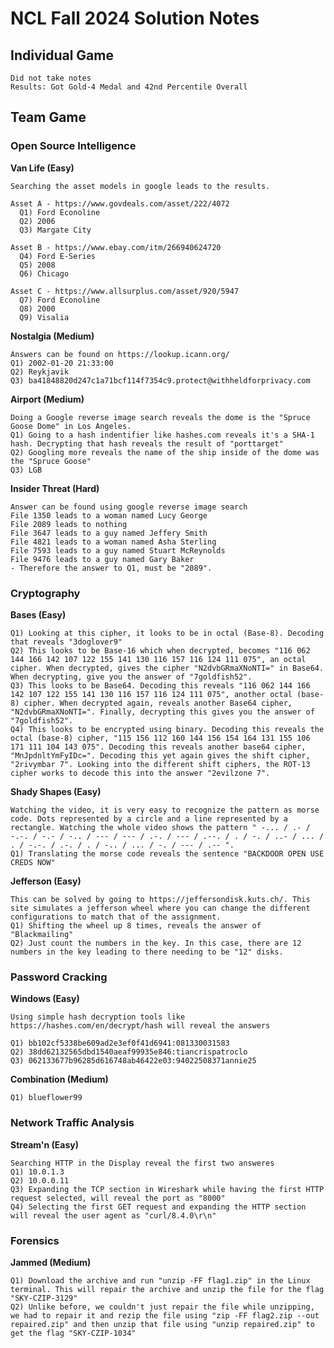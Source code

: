 # NCL Fall 2024 Solution Notes
## Individual Game
    
    Did not take notes
    Results: Got Gold-4 Medal and 42nd Percentile Overall

## Team Game
### Open Source Intelligence
  **Van Life (Easy)**
    
    Searching the asset models in google leads to the results.
    
    Asset A - https://www.govdeals.com/asset/222/4072
      Q1) Ford Econoline
      Q2) 2006
      Q3) Margate City
    
    Asset B - https://www.ebay.com/itm/266940624720
      Q4) Ford E-Series
      Q5) 2008
      Q6) Chicago
    
    Asset C - https://www.allsurplus.com/asset/920/5947
      Q7) Ford Econoline
      Q8) 2000
      Q9) Visalia

  **Nostalgia (Medium)**
    
    Answers can be found on https://lookup.icann.org/
    Q1) 2002-01-20 21:33:00
    Q2) Reykjavik
    Q3) ba41848820d247c1a71bcf114f7354c9.protect@withheldforprivacy.com

  **Airport (Medium)**
    
    Doing a Google reverse image search reveals the dome is the "Spruce Goose Dome" in Los Angeles.
    Q1) Going to a hash indentifier like hashes.com reveals it's a SHA-1 hash. Decrypting that hash reveals the result of "porttarget"
    Q2) Googling more reveals the name of the ship inside of the dome was the "Spruce Goose"
    Q3) LGB
  
   **Insider Threat (Hard)**
    
    Answer can be found using google reverse image search
    File 1350 leads to a woman named Lucy George
    File 2089 leads to nothing
    File 3647 leads to a guy named Jeffery Smith
    File 4821 leads to a woman named Asha Sterling
    File 7593 leads to a guy named Stuart McReynolds 
    File 9476 leads to a guy named Gary Baker
    - Therefore the answer to Q1, must be "2089".

### Cryptography

   **Bases (Easy)**
    
    Q1) Looking at this cipher, it looks to be in octal (Base-8). Decoding that reveals "3doglover9"
    Q2) This looks to be Base-16 which when decrypted, becomes "116 062 144 166 142 107 122 155 141 130 116 157 116 124 111 075", an octal cipher. When decrypted, gives the cipher "N2dvbGRmaXNoNTI=" in Base64. When decrypting, give you the answer of "7goldfish52".
    Q3) This looks to be Base64. Decoding this reveals "116 062 144 166 142 107 122 155 141 130 116 157 116 124 111 075", another octal (base-8) cipher. When decrypted again, reveals another Base64 cipher, "N2dvbGRmaXNoNTI=". Finally, decrypting this gives you the answer of "7goldfish52".
    Q4) This looks to be encrypted using binary. Decoding this reveals the octal (base-8) cipher, "115 156 112 160 144 156 154 164 131 155 106 171 111 104 143 075". Decoding this reveals another base64 cipher, "MnJpdnltYmFyIDc=". Decoding this yet again gives the shift cipher, "2rivymbar 7". Looking into the different shift ciphers, the ROT-13 cipher works to decode this into the answer "2evilzone 7".

   **Shady Shapes (Easy)**

    Watching the video, it is very easy to recognize the pattern as morse code. Dots represented by a circle and a line represented by a rectangle. Watching the whole video shows the pattern " -... / .- / -.-. / -.- / -.. / --- / --- / .-. / --- / .--. / . / -. / ..- / ... / . / -.-. / .-. / . / -.. / ... / -. / --- / .-- ".
    Q1) Translating the morse code reveals the sentence "BACKDOOR OPEN USE CREDS NOW"

   **Jefferson (Easy)**

    This can be solved by going to https://jeffersondisk.kuts.ch/. This site simulates a jefferson wheel where you can change the different configurations to match that of the assignment.
    Q1) Shifting the wheel up 8 times, reveals the answer of "Blackmailing"
    Q2) Just count the numbers in the key. In this case, there are 12 numbers in the key leading to there needing to be "12" disks.

### Password Cracking

   **Windows (Easy)**

    Using simple hash decryption tools like https://hashes.com/en/decrypt/hash will reveal the answers

    Q1) bb102cf5338be609ad2e3ef0f41d6941:081330031583
    Q2) 38dd62132565dbd1540aeaf99935e846:tiancrispatroclo
    Q3) 062133677b96285d616748ab46422e03:94022508371annie25
   **Combination (Medium)**

    Q1) blueflower99

### Network Traffic Analysis

   **Stream'n (Easy)**

    Searching HTTP in the Display reveal the first two answeres
    Q1) 10.0.1.3
    Q2) 10.0.0.11
    Q3) Expanding the TCP section in Wireshark while having the first HTTP request selected, will reveal the port as "8000"
    Q4) Selecting the first GET request and expanding the HTTP section will reveal the user agent as "curl/8.4.0\r\n"

### Forensics

   **Jammed (Medium)**

    Q1) Download the archive and run "unzip -FF flag1.zip" in the Linux terminal. This will repair the archive and unzip the file for the flag "SKY-CZIP-3129"
    Q2) Unlike before, we couldn't just repair the file while unzipping, we had to repair it and rezip the file using "zip -FF flag2.zip --out repaired.zip" and then unzip that file using "unzip repaired.zip" to get the flag "SKY-CZIP-1034"
